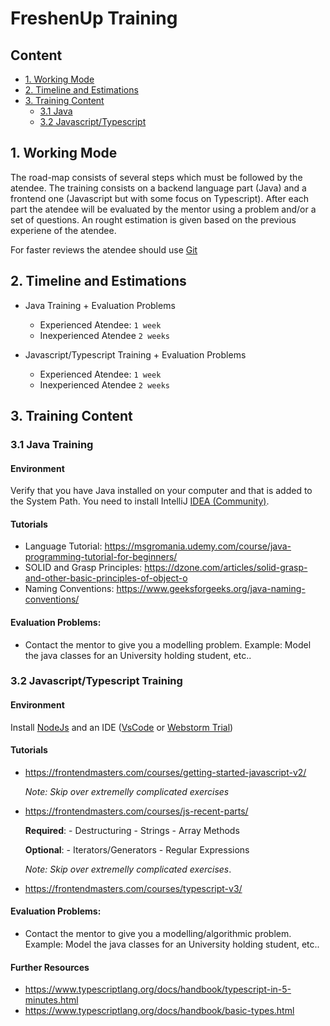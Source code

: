 # FreshenUp Training

## Content

- [1. Working Mode](#1-working-mode)
- [2. Timeline and Estimations](#2-timeline-and-estimations)
- [3. Training Content](#3-training-content)
  - [3.1 Java](#31-java-training)
  - [3.2 Javascript/Typescript](#32-javascripttypescript-training)
## 1. Working Mode

The road-map consists of several steps which must be followed by the atendee. The training consists on a backend language part (Java) and a frontend one (Javascript but with some focus on Typescript). After each part the atendee will be evaluated by the mentor using a problem and/or a set of questions. An rought estimation is given based on the previous experiene of the atendee.

For faster reviews the atendee should use [Git](https://git-scm.com/book/en/v2)

## 2. Timeline and Estimations

- Java Training + Evaluation Problems
  - Experienced Atendee: `1 week`
  - Inexperienced Atendee `2 weeks`

- Javascript/Typescript Training + Evaluation Problems
  - Experienced Atendee: `1 week`
  - Inexperienced Atendee `2 weeks`


## 3. Training Content

### 3.1 Java Training

#### Environment 
Verify that you have Java installed on your computer and that is added to the System Path.
You need to install IntelliJ [IDEA (Community)](https://www.jetbrains.com/idea/download/#section=windows).

#### Tutorials
- Language Tutorial: https://msgromania.udemy.com/course/java-programming-tutorial-for-beginners/
- SOLID and Grasp Principles: https://dzone.com/articles/solid-grasp-and-other-basic-principles-of-object-o
- Naming Conventions: https://www.geeksforgeeks.org/java-naming-conventions/

#### Evaluation Problems:

- Contact the mentor to give you a modelling problem. Example: Model the java classes for an University holding student, etc..

### 3.2 Javascript/Typescript Training

#### Environment
Install [NodeJs](https://nodejs.org/en/) and an IDE ([VsCode](https://code.visualstudio.com/download) or [Webstorm Trial](https://www.jetbrains.com/webstorm/download/))
#### Tutorials
- https://frontendmasters.com/courses/getting-started-javascript-v2/

    *Note: Skip over extremelly complicated exercises*
- https://frontendmasters.com/courses/js-recent-parts/

    **Required**:
      - Destructuring
      - Strings
      - Array Methods

    **Optional**:
      - Iterators/Generators
      - Regular Expressions

    *Note: Skip over extremelly complicated exercises*.
- https://frontendmasters.com/courses/typescript-v3/

#### Evaluation Problems:

- Contact the mentor to give you a modelling/algorithmic problem. Example: Model the java classes for an University holding student, etc..

#### Further Resources
- https://www.typescriptlang.org/docs/handbook/typescript-in-5-minutes.html
- https://www.typescriptlang.org/docs/handbook/basic-types.html

